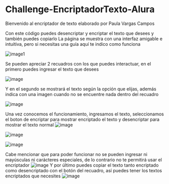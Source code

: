 # Challenge-EncriptadorTexto-Alura

Bienvenido al encriptador de texto elaborado por Paula Vargas Campos

Con este código puedes desencriptar y encriptar el texto que desees y también puedes copiarlo
La página se muestra con una interfaz amigable e intuitiva, pero si necesitas una guía aquí te indico como funciona

![image1](https://github.com/user-attachments/assets/fa258f22-d8f2-465d-a957-5498aaa3c343)

Se pueden apreciar 2 recuadros con los que puedes interactuar, en el primero puedes ingresar el texto que desees

![image](https://github.com/user-attachments/assets/01a9047f-94e8-4ffb-aa51-de1ab8a0a4ee)

Y en el segundo se mostrará el texto según la opción que elijas, además indica con una imagen cuando no se encuentre nada dentro del recuadro

![image](https://github.com/user-attachments/assets/e5974505-50a8-439e-b7d8-bd66f8e9d113)

Una vez conocemos el funcionamiento, ingresamos el texto, seleccionamos el boton de encriptar para mostrar encriptado el texto y desencriptar para mostrar el texto normal
![image](https://github.com/user-attachments/assets/ed0fc006-a8d5-4763-a136-fc98a308e4da)

![image](https://github.com/user-attachments/assets/f64505d4-97b3-49f3-9819-169ff2e43de7)

![image](https://github.com/user-attachments/assets/6d50a2e3-09b1-4988-80e4-f5719a6560c6)

Cabe mencionar que para poder funcionar no se pueden ingresar ni mayúsculas ni carácteres especiales, de lo contrario no te permitirá usar el encriptador
![image](https://github.com/user-attachments/assets/14a18cae-6a67-4ea2-b09b-e7c4eb09c0a6)
Y por último puedes copiar el texto tanto encriptado como desencriptado con el botón del recuadro, así puedes tener los textos encriptados que necesites
![image](https://github.com/user-attachments/assets/c7c7904e-663c-41b7-a868-16e1fdd07ecf)
